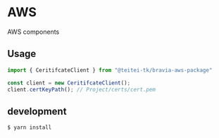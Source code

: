 # AWS
AWS components

## Usage
```js
import { CeritifcateClient } from "@teitei-tk/bravia-aws-package"

const client = new CeritifcateClient();
client.certKeyPath(); // Project/certs/cert.pem
```

## development
```bash
$ yarn install
```
